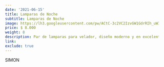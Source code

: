 ```yaml
---
date: '2021-06-15'
title: Lamparas de Noche
subtitle: Lamparas de Noche
image: https://lh3.googleusercontent.com/pw/ACtC-3c2VC2IzvGW1GdrRIh_uWItjFvFuBx4Pgae59myEc-1VdYBzW7TMYFjNppTTp0j3fyncNAbuf2jhAz_C8o2Vifyx5Hjv0lJ9X6lzGCfh-Q5Y80psvzxaZaDQqfR7qAuoahxcxFpDj9X7TWTNaNYq8JalQ=w828-h621-no?authuser=0
price: $ 8.000
weight: 8
description: Par de lamparas para velador, diseño moderno y en excelente estado
link: 
exclude: true
---
```

SIMON